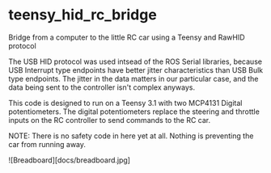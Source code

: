 # teensy_hid_rc_bridge
Bridge from a computer to the little RC car using a Teensy and RawHID protocol

The USB HID protocol was used intsead of the ROS Serial libraries, because
USB Interrupt type endpoints have better jitter characteristics than
USB Bulk type endpoints.  The jitter in the data matters in our particular
case, and the data being sent to the controller isn't complex anyways.

This code is designed to run on a Teensy 3.1 with two MCP4131 Digital
potentiometers.  The digital potentiometers replace the steering and
throttle inputs on the RC controller to send commands to the RC car.

NOTE: There is no safety code in here yet at all.  Nothing is preventing
the car from running away.

![Breadboard][docs/breadboard.jpg]

